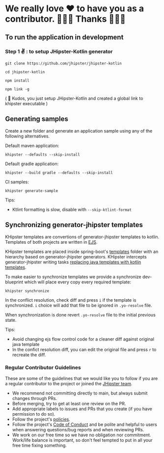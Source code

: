 # We really love ❤ to have you as a contributor. 🎉🎉🎉 Thanks 🎉🎉🎉

## To run the application in development

### Step 1 ✌️ : to setup JHipster-Kotlin generator

`git clone https://github.com/jhipster/jhipster-kotlin`

`cd jhipster-kotlin`

`npm install`

`npm link -g`

( 🏁 Kudos, you just setup JHipster-Kotlin and created a global link to khipster executable )

## Generating samples

Create a new folder and generate an application sample using any of the following alternatives.

Default maven application:

```
khipster --defaults --skip-install
```

Default gradle application:

```
khipster --build gradle --defaults --skip-install
```

CI samples:

```
khipster generate-sample
```

Tips:

- Ktlint formatting is slow, disable with `--skip-ktlint-format`

## Synchronizing generator-jhipster templates

KHipster templates are convertions of generator-jhipster templates to kotlin.
Templates of both projects are written in [EJS](https://ejs.co/#docs).

KHipster templates are placed inside spring-boot's [templates](https://github.com/jhipster/jhipster-kotlin/tree/main/generators/spring-boot/templates) folder with an hierarchy based on generator-jhipster generators.
KHipster intercepts generator-jhipster writing tasks [replacing java templates with kotlin templates](https://github.com/jhipster/jhipster-kotlin/blob/fa0664034dda3d406dc0d11bff82d4ae1150e838/generators/spring-boot/generator.js#L52-L89).

To make easier to synchronize templates we provide a synchronize dev-blueprint which will place every copy every required template:

```sh
khipster synchronize
```

In the conflict resolution, check diff and press `i` if the template is synchronized.
`i` choice will add that file to be ignored in `.yo-resolve` file.

When synchronization is done revert `.yo-resolve` file to the initial previous state.

Tips:

- Avoid changing ejs flow control code for a cleaner diff against original java template
- In the confict resolution diff, you can edit the original file and press `r` to recreate the diff.

### Regular Contributor Guidelines

These are some of the guidelines that we would like you to follow if you are a regular contributor to the project
or joined the [JHipster team](https://www.jhipster.tech/team/).

- We recommend not committing directly to main, but always submit changes through PRs.
- Before merging, try to get at least one review on the PR.
- Add appropriate labels to issues and PRs that you create (if you have permission to do so).
- Follow the project's [policies](https://www.jhipster.tech/policies/#-policies).
- Follow the project's [Code of Conduct](https://github.com/jhipster/generator-jhipster/blob/main/CODE_OF_CONDUCT.md)
  and be polite and helpful to users when answering questions/bug reports and when reviewing PRs.
- We work on our free time so we have no obligation nor commitment. Work/life balance is important, so don't
  feel tempted to put in all your free time fixing something.

